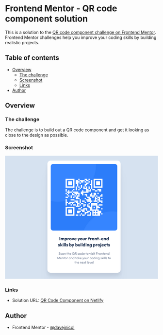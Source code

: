 # Frontend Mentor - QR code component solution

This is a solution to the [QR code component challenge on Frontend Mentor](https://www.frontendmentor.io/challenges/qr-code-component-iux_sIO_H). Frontend Mentor challenges help you improve your coding skills by building realistic projects.

## Table of contents

-   [Overview](#overview)
    -   [The challenge](#the-challenge)
    -   [Screenshot](#screenshot)
    -   [Links](#links)
-   [Author](#author)

## Overview

### The challenge

The challenge is to build out a QR code component and get it looking as close to the design as possible.

### Screenshot

![](./design/screenshot.png)

### Links

-   Solution URL: [QR Code Component on Netlify](https://main--cheery-alpaca-3ffdea.netlify.app/)

## Author

-   Frontend Mentor - [@davejnicol](https://www.frontendmentor.io/profile/davejnicol)
